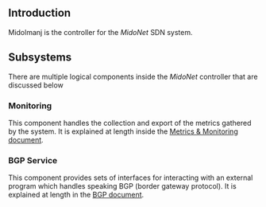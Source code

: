 ## Introduction

Midolmanj is the controller for the *MidoNet* SDN system.

## Subsystems

There are multiple logical components inside the *MidoNet* controller that are
discussed below

### Monitoring

This component handles the collection and export of the metrics gathered by the
system. It is explained at length inside the [Metrics & Monitoring document](monitoring.md).

### BGP Service

This component provides sets of interfaces for interacting with an external
program which handles speaking BGP (border gateway protocol).  It is explained
at length in the [BGP document](midolman-bgp.md).
